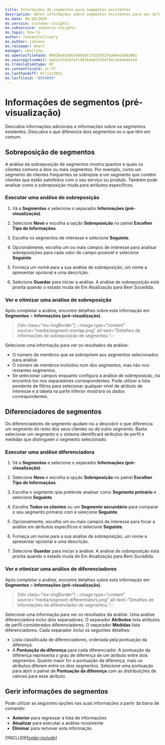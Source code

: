 ```yaml
---
title: Informações de segmentos para segmentos existentes
description: Obter informações sobre segmentos existentes para ver diferenças e pontos em comum.
ms.date: 06/10/2020
ms.service: customer-insights
ms.subservice: audience-insights
ms.topic: how-to
author: JimsonChalissery
ms.author: jimsonc
ms.reviewer: mhart
manager: shellyha
ms.openlocfilehash: 0803be651662480ddf1fd22952f6a69ee1603001
ms.sourcegitcommit: dab2cbf818fafc9436e685376df94c5e44e4b144
ms.translationtype: HT
ms.contentlocale: pt-PT
ms.lasthandoff: 07/13/2021
ms.locfileid: "6554999"
---
```

# <a name="segment-insights-preview"></a>Informações de segmentos (pré-visualização)

Descubra informações adicionais e informações sobre os segmentos existentes. Descubra o que diferencia dois segmentos ou o que têm em comum.

## <a name="segment-overlap"></a>Sobreposição de segmentos

A análise da sobreposição de segmentos mostra quantos e quais os clientes comuns a dois ou mais segmentos. Por exemplo, como um segmento de clientes frequentes se sobrepõe a um segmento que contém clientes que estão satisfeitos com o seu serviço ou produto.
Também pode analisar como a sobreposição muda para atributos específicos.

### <a name="run-an-overlap-analysis"></a>Executar uma análise de sobreposição

1. Vá a **Segmentos** e selecione o separador **Informações (pré-visualização)**.

1. Selecione **Novo** e escolha a opção **Sobreposição** no painel **Escolher Tipo de Informações**.

1. Escolha os segmentos de interesse e selecione **Seguinte**.

1. Opcionalmente, escolha um ou mais campos de interesse para analisar sobreposições para cada valor de campo possível e selecione **Seguinte**.

1. Forneça um nome para a sua análise de sobreposição, um nome a apresentar opcional e uma descrição.

1. Selecione **Guardar** para iniciar a análise. A análise de sobreposição está pronta quando o estado muda de Em Atualização para Bem Sucedida.

### <a name="view-and-optimize-an-overlap-analysis"></a>Ver e otimizar uma análise de sobreposição

Após completar a análise, encontre detalhes sobre esta informação em **Segmentos** > **Informações (pré-visualização)**.

> [!div class="mx-imgBorder"]
> :::image type="content" source="media/segment-overlap.png" alt-text="Detalhes de informações de sobreposição de segmentos.":::

Selecione uma informação para ver os resultados da análise:

- O número de membros que se sobrepõem aos segmentos selecionados para análise.
- O número de membros incluídos num dos segmentos, mas não nos restantes segmentos.
- Se selecionar campos enquanto configura a análise de sobreposição, irá encontrá-los nos separadores correspondentes. Pode utilizar a lista pendente de filtros para selecionar qualquer nível de atributo de interesse e a tabela na parte inferior mostrará os dados correspondentes.

## <a name="segment-differentiators"></a>Diferenciadores de segmentos

Os diferenciadores de segmento ajudam-no a descobrir o que diferencia um segmento do resto dos seus clientes ou de outro segmento. Basta selecionar um segmento e o sistema identificará atributos de perfil e medidas que distinguem o segmento selecionado.

### <a name="run-a-differentiator-analysis"></a>Executar uma análise diferenciadora

1. Vá a **Segmentos** e selecione o separador **Informações (pré-visualização)**.

1. Selecione **Novo** e escolha a opção **Sobreposição** no painel **Escolher Tipo de Informações**.

1. Escolha o segmento que pretende analisar como **Segmento primário** e selecione **Seguinte**.

1. Escolha **Todos os clientes** ou um **Segmento secundário** para comparar o seu segmento primário com e selecione **Seguinte**.

1. Opcionalmente, escolha um ou mais campos de interesse para focar a análise em atributos específicos e selecione **Seguinte**.

1. Forneça um nome para a sua análise de sobreposição, um nome a apresentar opcional e uma descrição.

1. Selecione **Guardar** para iniciar a análise. A análise de sobreposição está pronta quando o estado muda de Em Atualização para Bem Sucedida.

### <a name="view-and-optimize-a-differentiators-analysis"></a>Ver e otimizar uma análise de diferenciadores

Após completar a análise, encontre detalhes sobre esta informação em **Segmentos** > **Informações (pré-visualização)**.

> [!div class="mx-imgBorder"]
> :::image type="content" source="media/segment-differentiators.png" alt-text="Detalhes de informações de diferenciador de segmentos.":::

Selecione uma informação para ver os resultados da análise. Uma análise diferenciadora inclui dois separadores. O separador **Atributos** lista atributos de perfil considerados diferenciadores. O separador **Medidas** lista diferenciadores. Cada separador inclui os seguintes detalhes:

- Lista classificada de diferenciadores, ordenada pela pontuação da diferença.
- A **Pontuação da diferença** para cada diferenciador. A pontuação da diferença representa o grau de diferença de um atributo entre dois segmentos. Quanto maior for a pontuação da diferença, mais os atributos diferem entre os dois segmentos. Selecione uma pontuação para abrir o painel de **Pontuação da diferença** com as distribuições de valores para esse atributo.

## <a name="manage-segment-insights"></a>Gerir informações de segmentos

Pode utilizar as seguintes opções nas suas informações a partir da barra de comando:

- **Anterior** para regressar à lista de informações
- **Atualizar** para executar a análise novamente
- **Eliminar** para remover esta informação


[!INCLUDE[footer-include](../includes/footer-banner.md)]